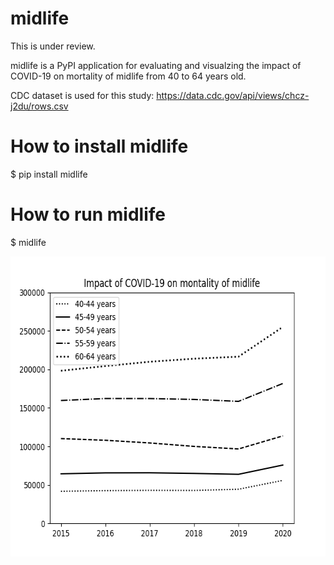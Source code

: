 # midlife
This is under review.

midlife is a PyPI application for evaluating and visualzing the impact of COVID-19 on mortality of midlife from 40 to 64 years old.

CDC dataset is used for this study:
https://data.cdc.gov/api/views/chcz-j2du/rows.csv


# How to install midlife
$ pip install midlife

# How to run midlife

$ midlife

<img src='https://github.com/ytakefuji/midlife/raw/main/midlife.png' width=640 height=480>
